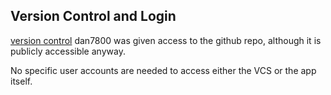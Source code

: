 ## Version Control and Login
[version control](https://github.com/hgzimmerman/SWEN344-web-project)
dan7800 was given access to the github repo, although it is publicly accessible anyway.

No specific user accounts are needed to access either the VCS or the app itself.